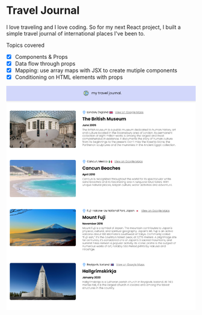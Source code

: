 # Travel Journal

I love traveling and I love coding. So for my next React project, I built a simple travel journal of international places I've been to.

Topics covered

- [x] Components & Props
- [x] Data flow through props
- [x] Mapping: use array maps with JSX to create mutiple components
- [x] Conditioning on HTML elements with props

![img](travel.png)
